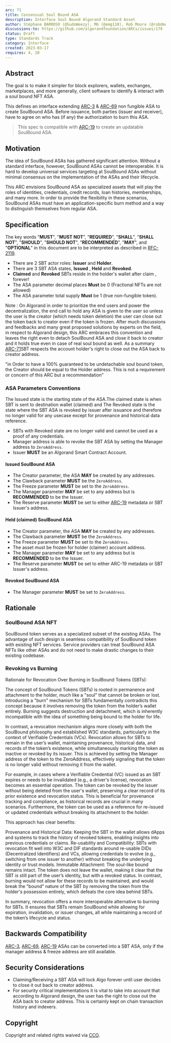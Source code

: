 ```yaml
---
arc: 71
title: Consensual Soul Bound ASA
description: Interface Soul Bound Algorand Standard Asset
author: Stéphane BARROSO (@SudoWeezy), MG (@emg110), Rob Moore (@robdmoore), Tasos Bitsios (@tasosbit)
discussions-to: https://github.com/algorandfoundation/ARCs/issues/179
status: Draft
type: Standards Track
category: Interface
created: 2023-03-17
requires: 4, 20
---
```


## Abstract

The goal is to make it simpler for block explorers, wallets, exchanges, marketplaces, and more generally, client software to identify & interact with a soul bound NFT ASA.

This defines an interface extending [ARC-3](./arc-0003.md) & [ARC-69](./arc-0069.md) non fungible ASA to create SoulBound ASA. Before issuance, both parties (issuer and receiver), have to agree on who has (if any) the authorization to burn this ASA.

> This spec is compatible with [ARC-19](./arc-0019.md) to create an updatable SoulBound ASA.

## Motivation

The idea of SoulBound ASAs has gathered significant attention. Without a standard interface, however, SoulBound ASAs cannot be interoperable. It is hard to develop universal services targeting at SoulBound ASAs without minimal consensus on the implementation of the ASAs and their lifecycle.

This ARC envisions SoulBound ASA as specialized assets that will play the roles of identities, credentials, credit records, loan histories, memberships, and many more. In order to provide the flexibility in these scenarios, SoulBound ASAs must have an application-specific burn method and a way to distinguish themselves from regular ASA.

## Specification

The key words "**MUST**", "**MUST NOT**", "**REQUIRED**", "**SHALL**", "**SHALL NOT**", "**SHOULD**", "**SHOULD NOT**", "**RECOMMENDED**", "**MAY**", and "**OPTIONAL**" in this document are to be interpreted as described in <a href="https://www.ietf.org/rfc/rfc2119.txt">RFC-2119</a>.

- There are 2 SBT actor roles: **Issuer** and **Holder**.
- There are 3 SBT ASA states,  **Issued** , **Held** and **Revoked**.
- **Claimed** and **Revoked** SBTs reside in the holder's wallet after claim , forever!
- The ASA parameter decimal places **Must** be 0 (Fractional NFTs are not allowed)
- The ASA parameter total supply **Must** be 1 (true non-fungible token).

Note : On Algorand in order to prioritize the end users and power the decentralization, the end call to hold any ASA is given to the user so unless the user is the creator (which needs token deletion) the user can close out the token back to creator even if the token is frozen. After much discussions and feedbacks and many great proposed solutions by experts on the field, in respect to Algorand design, this ARC embraces this convention and leaves the right even to detach SoulBound ASA and close it back to creator and it holds true even in case of real soul bound as well. As a summary [ARC-71](./arc-0071.md)SBT respects the account holder's right to close out the ASA back to creator address.

"in Order to have a 100% guaranteed to be undetachable soul bound token, the Creator should be equal to the Holder address. This is not a requirement or concern of this ARC but a recommendation"

### ASA Parameters Conventions

The Issued state is the starting state of the ASA.The claimed state is when SBT is sent to destination wallet (claimed) and  The Revoked state is the state where the SBT ASA is revoked by issuer after issuance and therefore no longer valid for any usecase except for provenance and historical data reference.

- SBTs with Revoked state are no longer valid and cannot be used as a proof of any credentials.
- Manager address is able to revoke the SBT ASA by setting the Manager address to `ZeroAddress`.
- Issuer **MUST** be an Algorand Smart Contract Account.

#### Issued SoulBound ASA

- The Creator parameter, the ASA **MAY** be created by any addresses.
- The Clawback parameter **MUST** be the `ZeroAddress`.
- The Freeze parameter **MUST** be set to the `ZeroAddress`.
- The Manager parameter **MAY** be set to any address but is **RECOMMENDED** to be the Issuer.
- The Reserve parameter **MUST** be set to either [ARC-19](./arc-0019.md) metadata or SBT Issuer's address.

#### Held (claimed) SoulBound ASA

- The Creator parameter, the ASA **MAY** be created by any addresses.
- The Clawback parameter **MUST** be the `ZeroAddress`.
- The Freeze parameter **MUST** be set to the `ZeroAddress`.
- The asset must be frozen for holder (claimer) account address.
- The Manager parameter **MAY** be set to any address but is **RECOMMENDED** to be the Issuer.
- The Reserve parameter **MUST** be set to either ARC-19 metadata or SBT Issuer's address.

#### Revoked SoulBound ASA

- The Manager parameter **MUST** be set to `ZeroAddress`.

## Rationale

### SoulBound ASA NFT

SoulBound token serves as a specialized subset of the existing ASAs. The advantage of such design is seamless compatibility of SoulBound token with existing NFT services. Service providers can treat SoulBound ASA NFTs like other ASAs and do not need to make drastic changes to their existing codebase.

### Revoking vs Burning

Rationale for Revocation Over Burning in SoulBound Tokens (SBTs):

The concept of SoulBound Tokens (SBTs) is rooted in permanence and attachment to the holder, much like a "soul" that cannot be broken or lost. Introducing a "burn" mechanism for SBTs fundamentally contradicts this concept because it involves removing the token from the holder’s wallet entirely. Burning suggests destruction and detachment, which is inherently incompatible with the idea of something being bound to the holder for life.

In contrast, a revocation mechanism aligns more closely with both the SoulBound philosophy and established W3C standards, particularly in the context of Verifiable Credentials (VCs). Revocation allows for SBTs to remain in the user’s wallet, maintaining provenance, historical data, and records of the token’s existence, while simultaneously marking the token as inactive or revoked by its issuer. This is achieved by setting the Manager address of the token to the ZeroAddress, effectively signaling that the token is no longer valid without removing it from the wallet.

For example, in cases where a Verifiable Credential (VC) issued as an SBT expires or needs to be invalidated (e.g., a driver's license), revocation becomes an essential operation. The token can be revoked by the issuer without being deleted from the user's wallet, preserving a clear record of its prior existence and revocation status. This is beneficial for provenance tracking and compliance, as historical records are crucial in many scenarios. Furthermore, the token can be used as a reference for re-issued or updated credentials without breaking its attachment to the holder.

This approach has clear benefits:

Provenance and Historical Data: Keeping the SBT in the wallet allows dApps and systems to track the history of revoked tokens, enabling insights into previous credentials or claims.
Re-usability and Compatibility: SBTs with revocation fit well into W3C and DIF standards around re-usable DIDs (Decentralized Identifiers) and VCs, allowing credentials to evolve (e.g., switching from one issuer to another) without breaking the underlying identity or trust models.
Immutable Attachment: The soul-like bound remains intact. The token does not leave the wallet, making it clear that the SBT is still part of the user’s identity, but with a revoked status.
In contrast, burning would not allow for these records to be maintained, and would break the "bound" nature of the SBT by removing the token from the holder's possession entirely, which defeats the core idea behind SBTs.

In summary, revocation offers a more interoperable alternative to burning for SBTs. It ensures that SBTs remain SoulBound while allowing for expiration, invalidation, or issuer changes, all while maintaining a record of the token’s lifecycle and status.

## Backwards Compatibility

[ARC-3](./arc-0003.md), [ARC-69](./arc-0069.md), [ARC-19](./arc-0019.md) ASAs can be converted into a SBT ASA, only if the manager address & freeze address are still available.

## Security Considerations

- Claiming/Receiving a SBT ASA will lock Algo forever until user decides to close it out back to creator address.
- For security critical implementations it is vital to take into account that according to Algorand design, the user has the right to close out the ASA back to creator address. This is certainly kept on chain transaction history and indexers.

## Copyright

Copyright and related rights waived via <a href="https://creativecommons.org/publicdomain/zero/1.0/">CCO</a>.
